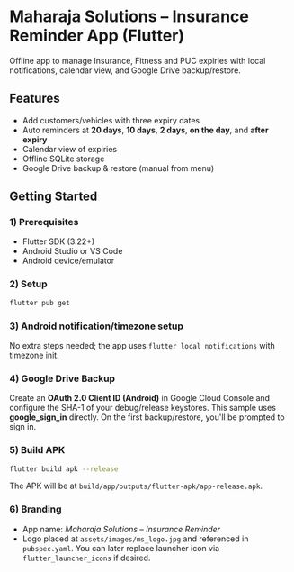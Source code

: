 # Maharaja Solutions – Insurance Reminder App (Flutter)

Offline app to manage Insurance, Fitness and PUC expiries with local notifications, calendar view, and Google Drive backup/restore.

## Features
- Add customers/vehicles with three expiry dates
- Auto reminders at **20 days**, **10 days**, **2 days**, **on the day**, and **after expiry**
- Calendar view of expiries
- Offline SQLite storage
- Google Drive backup & restore (manual from menu)

## Getting Started

### 1) Prerequisites
- Flutter SDK (3.22+)
- Android Studio or VS Code
- Android device/emulator

### 2) Setup
```bash
flutter pub get
```

### 3) Android notification/timezone setup
No extra steps needed; the app uses `flutter_local_notifications` with timezone init.

### 4) Google Drive Backup
Create an **OAuth 2.0 Client ID (Android)** in Google Cloud Console and configure the SHA-1 of your debug/release keystores.
This sample uses **google_sign_in** directly. On the first backup/restore, you'll be prompted to sign in.

### 5) Build APK
```bash
flutter build apk --release
```
The APK will be at `build/app/outputs/flutter-apk/app-release.apk`.

### 6) Branding
- App name: *Maharaja Solutions – Insurance Reminder*
- Logo placed at `assets/images/ms_logo.jpg` and referenced in `pubspec.yaml`.
You can later replace launcher icon via `flutter_launcher_icons` if desired.
